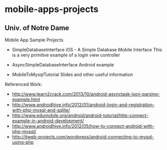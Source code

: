 mobile-apps-projects
====================

Univ. of Notre Dame 
-------------------

Mobile App Sample Projects 

* SimpleDatabaseInterface 
  iOS - A Simple Database Mobile Interface
  This is a very primitive example of a login view controller

* AsyncSimpleDatabaseInterface
  Android example
 
* MobileToMysqlTutorial 
  Slides and other useful information

Referenced Work:
- http://www.learn2crack.com/2013/10/android-asynctask-json-parsing-example.html
- http://www.androidhive.info/2012/01/android-login-and-registration-with-php-mysql-and-sqlite/
- http://www.edumobile.org/android/android-tutorial/http-connect-example-in-android-development/
- http://www.androidhive.info/2012/05/how-to-connect-android-with-php-mysql/
- http://itweb-projects.com/wordpress/android-connecting-to-mysql-using-php

